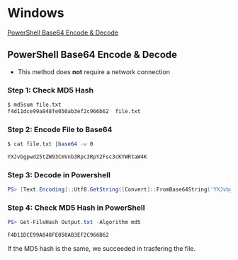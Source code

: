 # Windows
[PowerShell Base64 Encode & Decode](https://github.com/h4ck3r-cat/file.transfers/blob/main/README.md#windows)
## PowerShell Base64 Encode & Decode
- This method does **not** require a network connection</li>

### Step 1: Check MD5 Hash
```bash
$ md5sum file.txt
f4d11dce99a848fe050ab3ef2c966b62  file.txt
```
### Step 2: Encode File to Base64
```bash
$ cat file.txt |base64 -w 0

YXJvbgpwd25tZW93CmVnb3Rpc3RpY2Fsc3cKYWRtaW4K
```
### Step 3: Decode in Powershell
```powershell
PS> [Text.Encoding]::Utf8.GetString([Convert]::FromBase64String('YXJvbgpwd25tZW93CmVnb3Rpc3RpY2Fsc3cKYWRtaW4K')) | Out-File -FilePath "C:\Path\To\Decoded\Output.txt" -Encoding UTF8
```
### Step 4: Check MD5 Hash in PowerShell
```powershell
PS> Get-FileHash Output.txt -Algorithm md5

F4D11DCE99A848FE050AB3EF2C966B62
```
If the MD5 hash is the same, we succeeded in trasfering the file.
